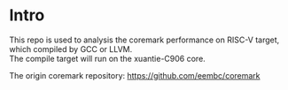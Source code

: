 # Intro
This repo is used to analysis the coremark performance on RISC-V target, which compiled by GCC or LLVM.  
The compile target will run on the xuantie-C906 core.


The origin coremark repository: https://github.com/eembc/coremark